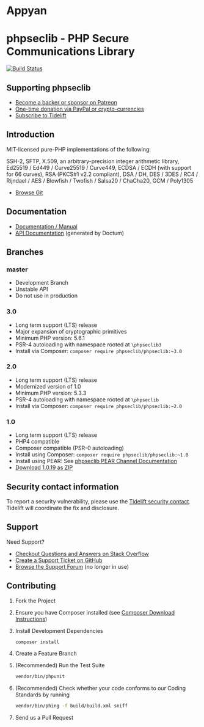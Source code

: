 # Appyan
# phpseclib - PHP Secure Communications Library

[![Build Status](https://travis-ci.com/phpseclib/phpseclib.svg?branch=3.0)](https://travis-ci.com/phpseclib/phpseclib)

## Supporting phpseclib

- [Become a backer or sponsor on Patreon](https://www.patreon.com/phpseclib)
- [One-time donation via PayPal or crypto-currencies](http://sourceforge.net/donate/index.php?group_id=198487)
- [Subscribe to Tidelift](https://tidelift.com/subscription/pkg/packagist-phpseclib-phpseclib?utm_source=packagist-phpseclib-phpseclib&utm_medium=referral&utm_campaign=readme)

## Introduction

MIT-licensed pure-PHP implementations of the following:

SSH-2, SFTP, X.509, an arbitrary-precision integer arithmetic library, Ed25519 / Ed449 / Curve25519 / Curve449, ECDSA / ECDH (with support for 66 curves), RSA (PKCS#1 v2.2 compliant), DSA / DH, DES / 3DES / RC4 / Rijndael / AES / Blowfish / Twofish / Salsa20 / ChaCha20, GCM / Poly1305

* [Browse Git](https://github.com/phpseclib/phpseclib)

## Documentation

* [Documentation / Manual](https://phpseclib.com/)
* [API Documentation](https://api.phpseclib.com/3.0/) (generated by Doctum)

## Branches

### master

* Development Branch
* Unstable API
* Do not use in production

### 3.0

* Long term support (LTS) release
* Major expansion of cryptographic primitives
* Minimum PHP version: 5.6.1
* PSR-4 autoloading with namespace rooted at `\phpseclib3`
* Install via Composer: `composer require phpseclib/phpseclib:~3.0`

### 2.0

* Long term support (LTS) release
* Modernized version of 1.0
* Minimum PHP version: 5.3.3
* PSR-4 autoloading with namespace rooted at `\phpseclib`
* Install via Composer: `composer require phpseclib/phpseclib:~2.0`

### 1.0

* Long term support (LTS) release
* PHP4 compatible
* Composer compatible (PSR-0 autoloading)
* Install using Composer: `composer require phpseclib/phpseclib:~1.0`
* Install using PEAR: See [phpseclib PEAR Channel Documentation](http://phpseclib.sourceforge.net/pear.htm)
* [Download 1.0.19 as ZIP](http://sourceforge.net/projects/phpseclib/files/phpseclib1.0.19.zip/download)

## Security contact information

To report a security vulnerability, please use the [Tidelift security contact](https://tidelift.com/security). Tidelift will coordinate the fix and disclosure.

## Support

Need Support?

* [Checkout Questions and Answers on Stack Overflow](http://stackoverflow.com/questions/tagged/phpseclib)
* [Create a Support Ticket on GitHub](https://github.com/phpseclib/phpseclib/issues/new)
* [Browse the Support Forum](http://www.frostjedi.com/phpbb/viewforum.php?f=46) (no longer in use)

## Contributing

1. Fork the Project

2. Ensure you have Composer installed (see [Composer Download Instructions](https://getcomposer.org/download/))

3. Install Development Dependencies

    ``` sh
    composer install
    ```

4. Create a Feature Branch

5. (Recommended) Run the Test Suite

    ``` sh
    vendor/bin/phpunit
    ```
6. (Recommended) Check whether your code conforms to our Coding Standards by running

    ``` sh
    vendor/bin/phing -f build/build.xml sniff
    ```

7. Send us a Pull Request

